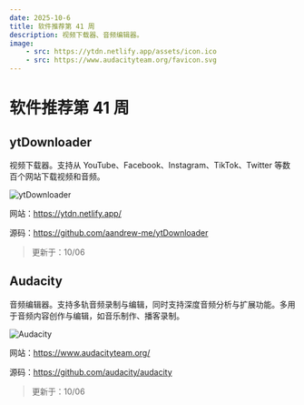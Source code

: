 ```yaml
---
date: 2025-10-6
title: 软件推荐第 41 周
description: 视频下载器、音频编辑器。
image: 
    - src: https://ytdn.netlify.app/assets/icon.ico
    - src: https://www.audacityteam.org/favicon.svg
---
```


# 软件推荐第 41 周

## ytDownloader <Badge type="tip" text="桌面端" />

视频下载器。支持从 YouTube、Facebook、Instagram、TikTok、Twitter 等数百个网站下载视频和音频。

<ClientOnly><Img src="/images/software/2025/41/yt-downloader.webp" alt="ytDownloader" /></ClientOnly>

网站：https://ytdn.netlify.app/

源码：https://github.com/aandrew-me/ytDownloader

> 更新于：10/06

## Audacity <Badge type="tip" text="桌面端" />

音频编辑器。支持多轨音频录制与编辑，同时支持深度音频分析与扩展功能。多用于音频内容创作与编辑，如音乐制作、播客录制。

<ClientOnly><Img src="/images/software/2025/41/audacity.webp" alt="Audacity" /></ClientOnly>

网站：https://www.audacityteam.org/

源码：https://github.com/audacity/audacity

> 更新于：10/06
